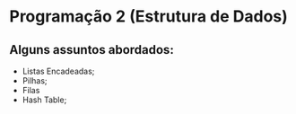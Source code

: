 # Programação 2 (Estrutura de Dados)

Alguns assuntos abordados:
- 
- Listas Encadeadas;
- Pilhas;
- Filas
- Hash Table;
